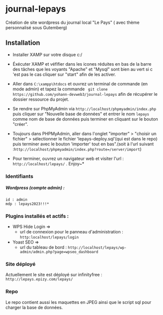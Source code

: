 # journal-lepays
Création de site wordpress du journal local "Le Pays" ( avec thème personnalisé sous Gutemberg)

## Installation 
- Installer XAMP sur votre disque c:/
- Éxécuter XAMP et véfifier dans les icones réduites en bas de la barre des tâches que les voyants "Apache" et "Mysql" sont bien au vert si c 'est pas le cas cliquer sur "start" afin de les activer.
- Aller dans `C:\xampp\htdocs` et ouvrez un terminal de commande (en mode admin) et tapez la commande ` git clone https://github.com/yohann-devweb3/journal-lepays` afin de récupérer le dossier ressource du projet.
- Se rendre sur PhpMyAdmin via `http://localhost/phpmyadmin/index.php` puis cliquer sur "Nouvelle base de données" et entrer le nom `lepays` comme nom de base de données puis terminer en cliquant sur le bouton "créer".
- Toujours dans PHPMyAdmin, aller dans l'onglet "importer" > "choisir un fichier" > sélectionner le fichier 'lepays-deploy.sql'(qui est dans le repo) puis terminer avec le bouton 'importer' tout en bas".(soit à l'url suivant :`http://localhost/phpmyadmin/index.php?route=/server/import`)

- Pour terminer, ouvrez un navigateur web et visiter l'url : `http://localhost/lepays/` . Enjoy~*

### Identifiants
  ##### Wordpress (compte admin) :
    id : admin
    mdp : lepays2023!!!*
    
### Plugins installés et actifs : 
  - WPS Hide Login =>
      - url de connexion pour le panneau d'administration : `http:localhost/lepays/login`
  - Yoast SEO =>
      - url du tableau de bord : `http://localhost/lepays/wp-admin/admin.php?page=wpseo_dashboard`
### Site déployé

Actuellement le site est déployé sur infinityfree : `http://lepays.epizy.com/lepays/`

### Repo

Le repo contient aussi les maquettes en JPEG ainsi que le script sql pour charger la base de données.
